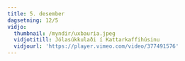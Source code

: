 ```yaml
---
title: 5. desember
dagsetning: 12/5
vidjo:
  thumbnail: /myndir/uxbauria.jpeg
  vidjotitill: Jólasúkkulaði í Kattarkaffihúsinu
  vidjourl: 'https://player.vimeo.com/video/377491576'
---
```


